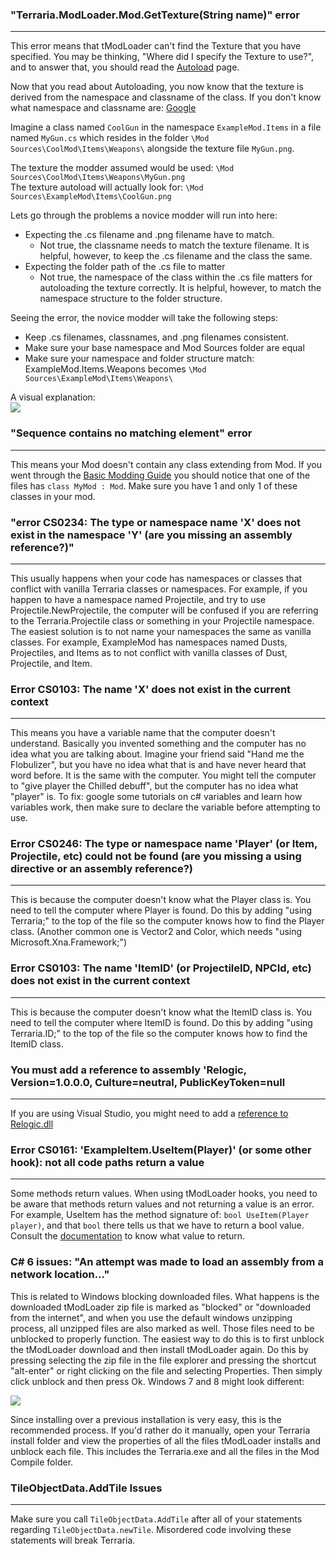 ### "Terraria.ModLoader.Mod.GetTexture(String name)" error
___
This error means that tModLoader can't find the Texture that you have specified. You may be thinking, "Where did I specify the Texture to use?", and to answer that, you should read the [Autoload](https://github.com/tModLoader/tModLoader/wiki/Basic-Autoload) page.  

Now that you read about Autoloading, you now know that the texture is derived from the namespace and classname of the class. If you don't know what namespace and classname are: [Google](http://www.google.com)

Imagine a class named `CoolGun` in the namespace `ExampleMod.Items` in a file named `MyGun.cs` which resides in the folder `\Mod Sources\CoolMod\Items\Weapons\` alongside the texture file `MyGun.png`.

The texture the modder assumed would be used: `\Mod Sources\CoolMod\Items\Weapons\MyGun.png`  
The texture autoload will actually look for: `\Mod Sources\ExampleMod\Items\CoolGun.png`  

Lets go through the problems a novice modder will run into here:
- Expecting the .cs filename and .png filename have to match.
  - Not true, the classname needs to match the texture filename. It is helpful, however, to keep the .cs filename and the class the same.
- Expecting the folder path of the .cs file to matter
  - Not true, the namespace of the class within the .cs file matters for autoloading the texture correctly. It is helpful, however, to match the namespace structure to the folder structure.

Seeing the error, the novice modder will take the following steps:
- Keep .cs filenames, classnames, and .png filenames consistent. 
- Make sure your base namespace and Mod Sources folder are equal
- Make sure your namespace and folder structure match: ExampleMod.Items.Weapons becomes `\Mod Sources\ExampleMod\Items\Weapons\`

A visual explanation:  
![](https://i.imgur.com/XLeNQCs.png)

### "Sequence contains no matching element" error
___
This means your Mod doesn't contain any class extending from Mod. If you went through the [Basic Modding Guide](https://github.com/tModLoader/tModLoader/wiki/Basic-tModLoader-Modding-Guide) you should notice that one of the files has `class MyMod : Mod`. Make sure you have 1 and only 1 of these classes in your mod.

### "error CS0234: The type or namespace name 'X' does not exist in the namespace 'Y' (are you missing an assembly reference?)"
___
This usually happens when your code has namespaces or classes that conflict with vanilla Terraria classes or namespaces. For example, if you happen to have a namespace named Projectile, and try to use Projectile.NewProjectile, the computer will be confused if you are referring to the Terraria.Projectile class or something in your Projectile namespace. The easiest solution is to not name your namespaces the same as vanilla classes. For example, ExampleMod has namespaces named Dusts, Projectiles, and Items as to not conflict with vanilla classes of Dust, Projectile, and Item.

### Error CS0103: The name 'X' does not exist in the current context
___
This means you have a variable name that the computer doesn't understand. Basically you invented something and the computer has no idea what you are talking about. Imagine your friend said "Hand me the Flobulizer", but you have no idea what that is and have never heard that word before. It is the same with the computer. You might tell the computer to "give player the Chilled debuff", but the computer has no idea what "player" is. To fix: google some tutorials on c# variables and learn how variables work, then make sure to declare the variable before attempting to use. 

### Error CS0246: The type or namespace name 'Player' (or Item, Projectile, etc) could not be found (are you missing a using directive or an assembly reference?)
___
This is because the computer doesn't know what the Player class is. You need to tell the computer where Player is found. Do this by adding "using Terraria;" to the top of the file so the computer knows how to find the Player class. (Another common one is Vector2 and Color, which needs "using Microsoft.Xna.Framework;")

### Error CS0103: The name 'ItemID' (or ProjectileID, NPCId, etc) does not exist in the current context
___
This is because the computer doesn't know what the ItemID class is. You need to tell the computer where ItemID is found. Do this by adding "using Terraria.ID;" to the top of the file so the computer knows how to find the ItemID class.

### You must add a reference to assembly 'Relogic, Version=1.0.0.0, Culture=neutral, PublicKeyToken=null
___
If you are using Visual Studio, you might need to add a [reference to Relogic.dll](https://github.com/tModLoader/tModLoader/wiki/Developing-with-Visual-Studio#error-cs0246-the-type-or-namespace-name-relogic-could-not-be-found)

### Error CS0161: 'ExampleItem.UseItem(Player)' (or some other hook): not all code paths return a value
___
Some methods return values. When using tModLoader hooks, you need to be aware that methods return values and not returning a value is an error. For example, UseItem has the method signature of: `bool UseItem(Player player)`, and that `bool` there tells us that we have to return a bool value. Consult the [documentation](http://tmodloader.github.io/tModLoader/html/index.html) to know what value to return.

### C# 6 issues: "An attempt was made to load an assembly from a network location..."
This is related to Windows blocking downloaded files. What happens is the downloaded tModLoader zip file is marked as "blocked" or "downloaded from the internet", and when you use the default windows unzipping process, all unzipped files are also marked as well. Those files need to be unblocked to properly function. The easiest way to do this is to first unblock the tModLoader download and then install tModLoader again. Do this by pressing selecting the zip file in the file explorer and pressing the shortcut "alt-enter" or right clicking on the file and selecting Properties. Then simply click unblock and then press Ok. Windows 7 and 8 might look different:  

![](https://i.imgur.com/5IaE5U8.png)

Since installing over a previous installation is very easy, this is the recommended process. If you'd rather do it manually, open your Terraria install folder and view the properties of all the files tModLoader installs and unblock each file. This includes the Terraria.exe and all the files in the Mod Compile folder.

### TileObjectData.AddTile Issues
___
Make sure you call `TileObjectData.AddTile` after all of your statements regarding `TileObjectData.newTile`. Misordered code involving these statements will break Terraria.
